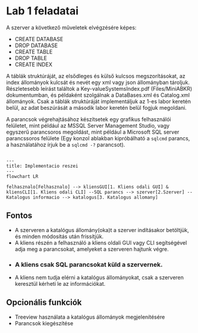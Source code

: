 # Lab 1 feladatai

A szerver a következő műveletek elvégzésére képes:

- CREATE DATABASE
- DROP DATABASE
- CREATE TABLE
- DROP TABLE
- CREATE INDEX

A táblák struktúráját, az elsődleges és külső kulcsos megszorításokat, az index állományok kulcsát és nevét egy xml vagy json állományban tároljuk. Részletesebb leírást találtok a Key-valueSystemsIndex.pdf (Files/MiniABKR) dokumentumban, és példaként szolgálnak a DataBases.xml és Catalog.xml állományok. Csak a táblák struktúráját implementáljuk az 1-es labor keretén belül, az adat beszúrását a második labor keretén belül fogjuk megoldani.

A parancsok végrehajtásához készítsetek egy grafikus felhasználói felületet, mint például az MSSQL Server Management Studio, vagy egyszerű parancsoros megoldást, mint például a Microsoft SQL server parancssoros felülete (Egy konzol ablakban kipróbálható a `sqlcmd` parancs, a használatához írjuk be a `sqlcmd -?` parancsot).

```{mermaid}
 
---
title: Implementacio reszei  
--- 
flowchart LR 

felhasznalo[Felhasznalo] --> kliensGUI[1. Kliens odali GUI] & kliensCLI[1. Kliens odali CLI] --SQL parancs --> szerver[2.Szerver] -- Katalogus informacio --> katalogus[3. Katalogus allomany]

```

## Fontos

- A szerveren a katalógus állomány(oka)t a szerver indításakor betöltjük, és minden módosítás után frissítjük.
- A kliens részén a felhasználó a kliens oldali GUI vagy CLI segítségével adja meg a parancsokat, amelyeket a szerveren hajtunk végre.
- ### A kliens csak SQL parancsokat küld a szervernek.
- A kliens nem tudja elérni a katalógus állományokat, csak a szerveren keresztül kérheti le az információkat.



## Opcionális funkciók
- Treeview használata a katalógus állományok megjelenítésére
- Parancsok kiegészítése


